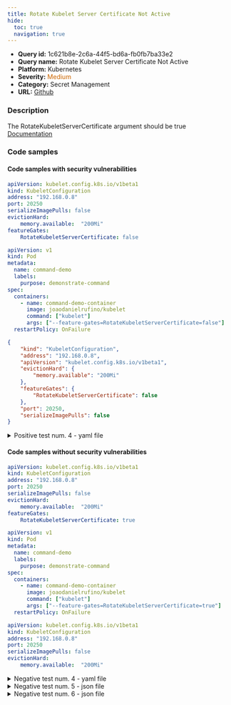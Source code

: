 ```yaml
---
title: Rotate Kubelet Server Certificate Not Active
hide:
  toc: true
  navigation: true
---
```


<style>
  .highlight .hll {
    background-color: #ff171742;
  }
  .md-content {
    max-width: 1100px;
    margin: 0 auto;
  }
</style>

-   **Query id:** 1c621b8e-2c6a-44f5-bd6a-fb0fb7ba33e2
-   **Query name:** Rotate Kubelet Server Certificate Not Active
-   **Platform:** Kubernetes
-   **Severity:** <span style="color:#C60">Medium</span>
-   **Category:** Secret Management
-   **URL:** [Github](https://github.com/Checkmarx/kics/tree/master/assets/queries/k8s/rotate_kubelet_server_certificate_not_active)

### Description
The RotateKubeletServerCertificate argument should be true<br>
[Documentation](https://kubernetes.io/docs/tasks/inject-data-application/define-command-argument-container/)

### Code samples
#### Code samples with security vulnerabilities
```yaml title="Positive test num. 1 - yaml file" hl_lines="8"
apiVersion: kubelet.config.k8s.io/v1beta1
kind: KubeletConfiguration
address: "192.168.0.8"
port: 20250
serializeImagePulls: false
evictionHard:
    memory.available:  "200Mi"
featureGates:
    RotateKubeletServerCertificate: false

```
```yaml title="Positive test num. 2 - yaml file" hl_lines="11"
apiVersion: v1
kind: Pod
metadata:
  name: command-demo
  labels:
    purpose: demonstrate-command
spec:
  containers:
    - name: command-demo-container
      image: joaodanielrufino/kubelet
      command: ["kubelet"]
      args: ["--feature-gates=RotateKubeletServerCertificate=false"]
  restartPolicy: OnFailure

```
```json title="Positive test num. 3 - json file" hl_lines="8"
{
    "kind": "KubeletConfiguration",
    "address": "192.168.0.8",
    "apiVersion": "kubelet.config.k8s.io/v1beta1",
    "evictionHard": {
        "memory.available": "200Mi"
    },
    "featureGates": {
        "RotateKubeletServerCertificate": false
    },
    "port": 20250,
    "serializeImagePulls": false
}

```
<details><summary>Positive test num. 4 - yaml file</summary>

```yaml hl_lines="11"
apiVersion: v1
kind: Pod
metadata:
  name: command-demo
  labels:
    purpose: demonstrate-command
spec:
  containers:
    - name: command-demo-container7
      image: gcr.io/google_containers/kube-apiserver-amd64:v1.6.0
      command: ["kube-controller-manager"]
      args: ["--feature-gates=RotateKubeletServerCertificate=false"]
  restartPolicy: OnFailure

```
</details>


#### Code samples without security vulnerabilities
```yaml title="Negative test num. 1 - yaml file"
apiVersion: kubelet.config.k8s.io/v1beta1
kind: KubeletConfiguration
address: "192.168.0.8"
port: 20250
serializeImagePulls: false
evictionHard:
    memory.available:  "200Mi"
featureGates:
    RotateKubeletServerCertificate: true

```
```yaml title="Negative test num. 2 - yaml file"
apiVersion: v1
kind: Pod
metadata:
  name: command-demo
  labels:
    purpose: demonstrate-command
spec:
  containers:
    - name: command-demo-container
      image: joaodanielrufino/kubelet
      command: ["kubelet"]
      args: ["--feature-gates=RotateKubeletServerCertificate=true"]
  restartPolicy: OnFailure

```
```yaml title="Negative test num. 3 - yaml file"
apiVersion: kubelet.config.k8s.io/v1beta1
kind: KubeletConfiguration
address: "192.168.0.8"
port: 20250
serializeImagePulls: false
evictionHard:
    memory.available:  "200Mi"


```
<details><summary>Negative test num. 4 - yaml file</summary>

```yaml
apiVersion: v1
kind: Pod
metadata:
  name: command-demo
  labels:
    purpose: demonstrate-command
spec:
  containers:
    - name: command-demo-container
      image: joaodanielrufino/kubelet
      command: ["kubelet"]
      args: [""]
  restartPolicy: OnFailure

```
</details>
<details><summary>Negative test num. 5 - json file</summary>

```json
{
    "kind": "KubeletConfiguration",
    "address": "192.168.0.8",
    "apiVersion": "kubelet.config.k8s.io/v1beta1",
    "evictionHard": {
        "memory.available": "200Mi"
    },
    "featureGates": {
        "RotateKubeletServerCertificate": true
    },
    "port": 20250,
    "serializeImagePulls": false
}

```
</details>
<details><summary>Negative test num. 6 - json file</summary>

```json
{
    "kind": "KubeletConfiguration",
    "address": "192.168.0.8",
    "apiVersion": "kubelet.config.k8s.io/v1beta1",
    "evictionHard": {
        "memory.available": "200Mi"
    },
    "port": 20250,
    "serializeImagePulls": false
}

```
</details>
